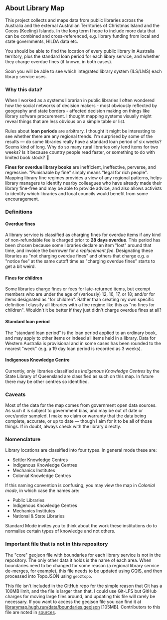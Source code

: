 ## About Library Map

This project collects and maps data from public libraries across the Australia and the external Australian Territories of Christmas Island and the Cocos (Keeling) Islands. In the long term I hope to include more data that can be combined and cross-referenced, e.g. library funding from local and state governments, HILDA data etc.

You should be able to find the location of every public library in Australia territory, plus the standard loan period for each libary service, and whether they charge overdue fines (if known, in both cases).

Soon you will be able to see which integrated library system (ILS/LMS) each library service uses.

### Why this data?

When I worked as a systems librarian in public libraries I often wondered how the social networks of decision makers - most obviously reflected by geography and state borders - affected decision making on things like library sofware procurement. I thought mapping systems visually might reveal things that are less obvious on a simple table or list.

Rules about **loan periods** are arbitrary. I thought it might be interesting to see whether there are any regional trends. I'm surprised by some of the results &mdash; do some libraries really have a standard loan period of six weeks? Seems kind of long. Why do so many rural libraries only lend items for two weeks? Is it because country people read faster, or something to do with limited book stock? 🤔

**Fines for overdue library books** are inefficient, ineffective, perverse, and regressive. "Punishable by fine" simply means "legal for rich people". Mapping library fine regimes provides a view of any regional patterns, helps library managers to identify nearby colleagues who have already made their library fine-free and may be able to provide advice, and also allows activists to identify which libraries and local councils would benefit from some encouragement.

### Definitions

#### Overdue fines

A library service is classified as charging fines for overdue items if any kind of non-refundable fee is charged prior to **28 days overdue**. This period has been chosen because some libraries declare an item "lost" around that time, and invoice the borrower for a *replacement fee*. Designating these libraries as "not charging overdue fines" and others that charge e.g. a "notice fee" at the same cutoff time as "charging overdue fines" starts to get a bit weird.

#### Fines for children

Some libraries charge fines or fees for late-returned items, but exempt members who are under the age of (variously) 12, 16, 17, or 18; and/or for items designated as "for children". Rather than creating my own specific definition I classify all libraries with a fine regime like this as "no fines for children". Wouldn't it be better if they just didn't charge overdue fines at all?

#### Standard loan period

The "standard loan period" is the loan period applied to an ordinary book, and may apply to other items or indeed all items held in a library. Data for Western Australia is provisional and in some cases has been rounded to the nearest "week" (e.g. a 19 day loan period is recorded as 3 weeks).

#### Indigenous Knowledge Centre

Currently, only libraries classified as *Indigenous Knowledge Centres* by the State Library of Queensland are classified as such on this map. In future there may be other centres so identified.

### Caveats

Most of the data for the map comes from government open data sources. As such it is subject to government bias, and may be out of date or over/under sampled. I make no claim or warranty that the data being complete, accurate, or up to date &mdash; though I aim for it to be all of those things. If in doubt, always check with the library directly.

### Nomenclature

Library locations are classified into four types. In general mode these are:

* Settler Knowledge Centres
* Indigenous Knowledge Centres
* Mechanics Institutes
* Colonial Knowledge Centres

If this naming convention is confusing, you may view the map in *Colonial mode*, in which case the names are:

* Public Libraries
* Indigenous Knowledge Centres
* Mechanics Institutes
* National & State Libraries

Standard Mode invites you to think about the work these institutions do to normalise certain types of knowledge and not others.

### Important file that is not in this repository

The "core" geojson file with boundaries for each library service is not in the repository. The only other data it holds is the name of each area. When boundaries need to be changed for some reason (a regional library service de-merges, for example), this file needs to be updated using GQIS, and then processed into TopoJSON using `geo2topo`.

This file isn't included in the GitHub repo for the simple reason that Git has a 100MB limit, and the file is larger than that. I could use Git-LFS but GitHub charges for moving large files around, and updating this file will rarely be necessary. If you want to access the geojson file you can find it at [librarymap.hugh.run/data/boundaries.geojson](https://librarymap.hugh.run/data/boundaries.geojson) \[105MB]. Contributors to this file are noted in [sources](sources.md).
